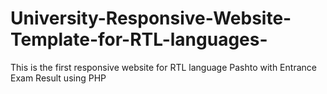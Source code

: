 # University-Responsive-Website-Template-for-RTL-languages-
This is the first responsive website for RTL language Pashto with Entrance Exam Result using PHP
